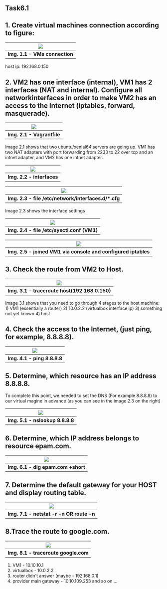 ## Task6.1

## 1. Create virtual machines connection according to figure:

|   <img src = "screens/1_1.png">    |
| :--------------------------------: |
| <b> Img. 1.1 - VMs connection </b> |

host ip: 192.168.0.150

## 2. VM2 has one interface (internal), VM1 has 2 interfaces (NAT and internal). Configure all networkinterfaces in order to make VM2 has an access to the Internet (iptables, forward, masquerade).

| <img src = "screens/2_1_0.png"> |
| :-----------------------------: |
| <b> Img. 2.1 - Vagrantfile </b> |

Image 2.1 shows that two ubuntu/xenial64 servers are going up. VM1 has two NAT adapters with port forwarding from 2233 to 22 over tcp and an intnet adapter, and VM2 has one intnet adapter.

| <img src = "screens/2_0.png">  |
| :----------------------------: |
| <b> Img. 2.2 - interfaces </b> |

|              <img src = "screens/2_1_1.png">              |
| :-------------------------------------------------------: |
| <b> Img. 2.3 - file /etc/network/interfaces.d/\*.cfg </b> |

Image 2.3 shows the interface settings

|         <img src = "screens/2_1_2.png">         |
| :---------------------------------------------: |
| <b> Img. 2.4 - file /etc/sysctl.conf (VM1) </b> |

|                   <img src = "screens/2_1.png">                    |
| :----------------------------------------------------------------: |
| <b> Img. 2.5 - joined VM1 via console and configured iptables </b> |

## 3. Check the route from VM2 to Host.

|           <img src = "screens/3_1.png">            |
| :------------------------------------------------: |
| <b> Img. 3.1 - traceroute host(192.168.0.150) </b> |

Image 3.1 shows that you need to go through 4 stages to the host machine: 1) VM1 (essentially a router) 2) 10.0.2.2 (virtualbox interface ip) 3) something not yet known 4) host

## 4. Check the access to the Internet, (just ping, for example, 8.8.8.8).

|  <img src = "screens/4_1.png">   |
| :------------------------------: |
| <b> Img. 4.1 - ping 8.8.8.8 </b> |

## 5. Determine, which resource has an IP address 8.8.8.8.

To complete this point, we needed to set the DNS (For example 8.8.8.8) to our virtual magine in advance (as you can see in the image 2.3 on the right)

|    <img src = "screens/5_1.png">     |
| :----------------------------------: |
| <b> Img. 5.1 - nslookup 8.8.8.8 </b> |

## 6. Determine, which IP address belongs to resource epam.com.

|      <img src = "screens/6_1.png">      |
| :-------------------------------------: |
| <b> Img. 6.1 - dig epam.com +short </b> |

## 7. Determine the default gateway for your HOST and display routing table.

|         <img src = "screens/7_1.png">         |
| :-------------------------------------------: |
| <b> Img. 7.1 - netstat -r -n OR route -n </b> |

## 8.Trace the route to google.com.

|       <img src = "screens/8_1.png">       |
| :---------------------------------------: |
| <b> Img. 8.1 - traceroute google.com </b> |

1. VM1 - 10.10.10.1
2. virtualbox - 10.0.2.2
3. router didn't answer (maybe - 192.168.0.1)
4. provider main gateway - 10.10.109.253
   and so on ...
